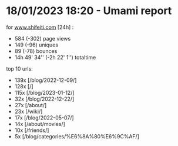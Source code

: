 # 18/01/2023 18:20 - Umami report
for www.shifeiti.com [24h] :

 - 584 (-302) page views
 - 149 (-96) uniques
 - 89 (-78) bounces
 - 14h 49' 34'' (-2h 22' 1'') totaltime


top 10 urls:
 - 139x [/blog/2022-12-09/]
 - 128x [/]
 - 115x [/blog/2023-01-12/]
 - 32x [/blog/2022-12-22/]
 - 27x [/about/]
 - 23x [/wiki/]
 - 17x [/blog/2022-05-07/]
 - 14x [/about/movies/]
 - 10x [/friends/]
 - 5x [/blog/categories/%E6%8A%80%E6%9C%AF/]


